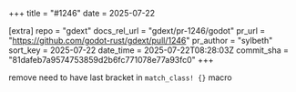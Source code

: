 +++
title = "#1246"
date = 2025-07-22

[extra]
repo = "gdext"
docs_rel_url = "gdext/pr-1246/godot"
pr_url = "https://github.com/godot-rust/gdext/pull/1246"
pr_author = "sylbeth"
sort_key = 2025-07-22
date_time = 2025-07-22T08:28:03Z
commit_sha = "81dafeb7a9574753859d2b6fc771078e77a93fc0"
+++

remove need to have last bracket in `match_class! {}` macro
